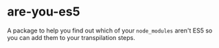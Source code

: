 # are-you-es5
A package to help you find out which of your `node_modules` aren't ES5 so you can add them to your transpilation steps.
